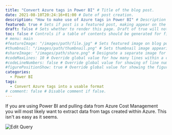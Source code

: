 ```yaml
---
title: "Convert Azure tags in Power BI" # Title of the blog post.
date: 2021-08-10T20:24:16+01:00 # Date of post creation.
description: "How to make use of Azure tags in Power BI" # Description used for search engine.
featured: true # Sets if post is a featured post, making appear on the home page side bar.
draft: false # Sets whether to render this page. Draft of true will not be rendered.
toc: false # Controls if a table of contents should be generated for first-level links automatically.
# menu: main
#featureImage: "/images/path/file.jpg" # Sets featured image on blog post.
#thumbnail: "/images/path/thumbnail.png" # Sets thumbnail image appearing inside card on homepage.
#shareImage: "/images/path/share.png" # Designate a separate image for social media sharing.
#codeMaxLines: 10 # Override global value for how many lines within a code block before auto-collapsing.
#codeLineNumbers: false # Override global value for showing of line numbers within code block.
#figurePositionShow: true # Override global value for showing the figure label.
categories:
  - Power BI
tags:
  - Convert Azure tags into a usable format
# comment: false # Disable comment if false.
---
```

If you are using Power BI and pulling data from Azure Cost Management you will most likely want to extract data from tags created within Azure. This isn't as easy as it seems.

![Edit Query](/images/power_bi/Edit_Query.PNG)
